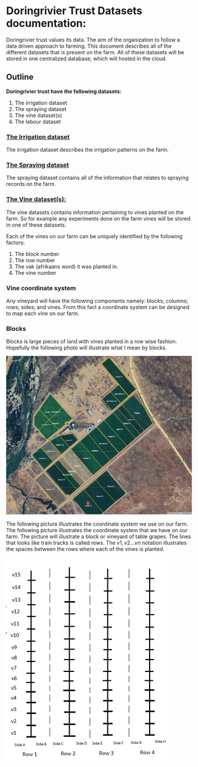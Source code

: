# Doringrivier Trust Datasets documentation:

Doringrivier trust values its data. The aim of the organization to follow a data driven approach to farming.  This document describes all of the different datasets that is present on the farm. All of these datasets will be stored in one centralized database, which will hosted in the cloud.

<h2>Outline</h2>

**Doringrivier trust have the following datasets:**

1. The irrigation dataset
2. The spraying dataset
3. The vine dataset(s)
4. The labour dataset

<h3><u>The Irrigation dataset</u></h3>

<p>The irrigation dataset describes the irrigation patterns on the farm.</p>

<h3><u>The Spraying dataset</u></h3>

<p>The spraying dataset contains all of the information that relates to spraying records on the farm.</p>

<h3><u>The Vine dataset(s):</u></h3>

The vine datasets contains information pertaining to vines planted on the farm. So for example any experiments done on the farm vines will be stored  in one of these datasets.

Each  of the vines  on our farm can be uniquely identified by the following factors:

1. The block number
2. The row number
3. The vak (afrikaans word) it was planted in.
4. The vine number


<h3> <strong>Vine coordinate system</strong> </h3>

Any vineyard will have the following components namely: blocks; columns; rows; sides; and vines. From this fact a coordinate system can be designed to map each vine on our farm. 

<h3> <strong>Blocks</strong> </h3>

Blocks is large pieces of land with vines planted in a row wise fashion. Hopefully the following photo will illustrate what I mean by blocks.

![1699553534572](image/datasetdocs/1699553534572.png)

The following picture illustrates the coordinate system we use on our farm. The following picture illustrates the coordinate system that we have on our farm.  The picture will illustrate a block or vineyard of table grapes.  The lines that looks like train tracks is called rows. The $v1 , v2... vn$ notation illustrates the spaces between the rows where  each  of the vines is planted.

![1699552291131](image/datasetdocs/1699552291131.png)
